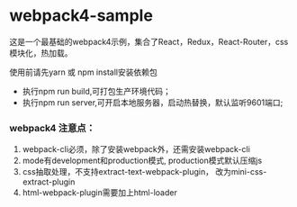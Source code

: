 # webpack4-sample

这是一个最基础的webpack4示例，集合了React，Redux，React-Router，css模块化，热加载。

使用前请先yarn 或 npm install安装依赖包

- 执行npm run build,可打包生产环境代码；
- 执行npm run server,可开启本地服务器，启动热替换，默认监听9601端口;


### webpack4 注意点：
1. webpack-cli必须，除了安装webpack外，还需安装webpack-cli
2. mode有development和production模式, production模式默认压缩js
3. css抽取处理，不支持extract-text-webpack-plugin， 改为mini-css-extract-plugin
4. html-webpack-plugin需要加上html-loader
